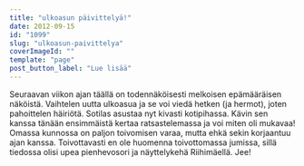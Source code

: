 ```yaml
---
title: "ulkoasun päivittelyä!"
date: 2012-09-15
id: "1099"
slug: "ulkoasun-paivittelya"
coverImageId: ""
template: "page"
post_button_label: "Lue lisää"
---
```


Seuraavan viikon ajan täällä on todennäköisesti melkoisen epämääräisen näköistä. Vaihtelen uutta ulkoasua ja se voi viedä hetken (ja hermot), joten pahoittelen häiriötä. Sotilas asustaa nyt kivasti kotipihassa. Kävin sen kanssa tänään ensimmäistä kertaa ratsastelemassa ja voi miten oli mukavaa! Omassa kunnossa on paljon toivomisen varaa, mutta ehkä sekin korjaantuu ajan kanssa. Toivottavasti en ole huomenna toivottomassa jumissa, sillä tiedossa olisi upea pienhevosori ja näyttelykehä Riihimäellä. Jee!
